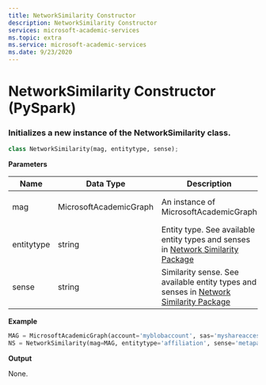 ```yaml
---
title: NetworkSimilarity Constructor
description: NetworkSimilarity Constructor
services: microsoft-academic-services
ms.topic: extra
ms.service: microsoft-academic-services
ms.date: 9/23/2020
---
```

# NetworkSimilarity Constructor (PySpark)

### Initializes a new instance of the NetworkSimilarity class.

  ```Python
  class NetworkSimilarity(mag, entitytype, sense);
  ```

**Parameters**

Name | Data Type | Description | Example
--- | --- | --- | ---
mag | MicrosoftAcademicGraph | An instance of MicrosoftAcademicGraph | See example below
entitytype | string | Entity type. See available entity types and senses in [Network Similarity Package](network-similarity.md#available-senses) | 'affiliation'
sense | string | Similarity sense. See available entity types and senses in [Network Similarity Package](network-similarity.#available-senses) | 'metapath'

**Example**

   ```Python
   MAG = MicrosoftAcademicGraph(account='myblobaccount', sas='myshareaccesssignature', 'mag-2020-01-01')
   NS = NetworkSimilarity(mag=MAG, entitytype='affiliation', sense='metapath')
   ```

**Output**

None.
